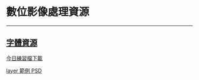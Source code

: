 # 數位影像處理資源
---
## [字體資源](font-resources.md)

<a href="https://dip.project.solmag.tw/i/NEW_JEANS_GROUP_01_WORKING_16-9.webp" download="NEW_JEANS_GROUP_01_WORKING_16-9.jpg">今日練習檔下載</a>

<a href="https://dip.project.solmag.tw/layer.psd" download>layer 範例 PSD</a>
